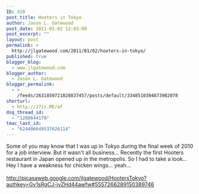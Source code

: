 ```yaml
---
ID: 420
post_title: Hooters in Tokyo
author: Jason L. Gatewood
post_date: 2011-01-02 12:03:00
post_excerpt: ""
layout: post
permalink: >
  http://jlgatewood.com/2011/01/02/hooters-in-tokyo/
published: true
blogger_blog:
  - www.jlgatewood.com
blogger_author:
  - Jason L. Gatewood
blogger_permalink:
  - >
    /feeds/2631850721828837457/posts/default/3348510304873982078
shorturl:
  - http://J7is.ME/af
dsq_thread_id:
  - "1280644179"
tmac_last_id:
  - "624406649537626114"
---
```

Some of you may know that I was up in Tokyo during the final week of 2010 for a job interview. But it wasn't all business... Recently the first Hooters restaurant in Japan opened up in the metropolis. So I had to take a look... Hey I have a weakness for chicken wings...  yeah...<br /><br />http://picasaweb.google.com/jlgatewood/HootersTokyo?authkey=Gv1sRgCJ-jvZHd44awfw#5557266289150389746